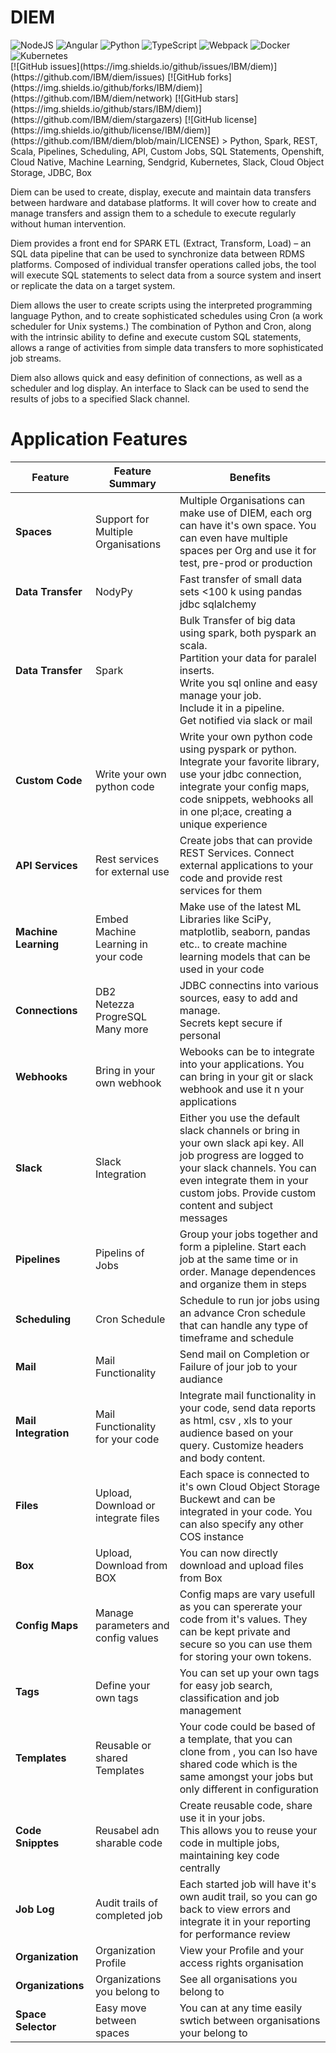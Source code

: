 <!-- markdownlint-disable MD033 -->
<!-- markdownlint-disable MD041 -->
# DIEM


<img alt="NodeJS" src="https://img.shields.io/badge/node.js%20-%2343853D.svg?&style=for-the-badge&logo=node.js&logoColor=white"/>
<img alt="Angular" src="https://img.shields.io/badge/angular%20-%23DD0031.svg?&style=for-the-badge&logo=angular&logoColor=white"/>
<img alt="Python" src="https://img.shields.io/badge/python%20-%2314354C.svg?&style=for-the-badge&logo=python&logoColor=white"/>
<img alt="TypeScript" src="https://img.shields.io/badge/typescript%20-%23007ACC.svg?&style=for-the-badge&logo=typescript&logoColor=white"/>
<img alt="Webpack" src="https://img.shields.io/badge/webpack%20-%238DD6F9.svg?&style=for-the-badge&logo=webpack&logoColor=black" />
<img alt="Docker" src="https://img.shields.io/badge/docker%20-%230db7ed.svg?&style=for-the-badge&logo=docker&logoColor=white"/>
<img alt="Kubernetes" src="https://img.shields.io/badge/kubernetes%20-%23326ce5.svg?&style=for-the-badge&logo=kubernetes&logoColor=white"/>
</br>
[![GitHub issues](https://img.shields.io/github/issues/IBM/diem)](https://github.com/IBM/diem/issues)
[![GitHub forks](https://img.shields.io/github/forks/IBM/diem)](https://github.com/IBM/diem/network)
[![GitHub stars](https://img.shields.io/github/stars/IBM/diem)](https://github.com/IBM/diem/stargazers)
[![GitHub license](https://img.shields.io/github/license/IBM/diem)](https://github.com/IBM/diem/blob/main/LICENSE)
> Python, Spark, REST, Scala, Pipelines, Scheduling, API, Custom Jobs, SQL Statements, Openshift, Cloud Native, Machine Learning, Sendgrid, Kubernetes, Slack, Cloud Object Storage, JDBC, Box

Diem can be used to create, display, execute and maintain data transfers between hardware and database platforms. It will cover how to create and manage transfers and assign them to a schedule to execute regularly without human intervention.

Diem provides a front end for SPARK ETL (Extract, Transform, Load) – an SQL data pipeline that can be used to synchronize data between RDMS platforms. Composed of individual transfer operations called jobs, the tool will execute SQL statements to select data from a source system and insert or replicate the data on a target system.

Diem allows the user to create scripts using the interpreted programming language Python, and to create sophisticated schedules using Cron (a work scheduler for Unix systems.) The combination of Python and Cron, along with the intrinsic ability to define and execute custom SQL statements, allows a range of activities from simple data transfers to more sophisticated job streams.

Diem also allows quick and easy definition of connections, as well as a scheduler and log display. An interface to Slack can be used to send the results of jobs to a specified Slack channel.

# Application Features

| Feature              | Feature Summary                             | Benefits                                                                                                                                                                                                                        |
| -------------------- | ------------------------------------------- | ------------------------------------------------------------------------------------------------------------------------------------------------------------------------------------------------------------------------------- |
| **Spaces**           | Support for Multiple Organisations          | Multiple Organisations can make use of DIEM, each org can have it's own space. You can even have multiple spaces per Org and use it for test, pre-prod or production                                                            |
| **Data Transfer**    | NodyPy                                      | Fast transfer of small data sets <100 k using pandas jdbc sqlalchemy                                                                                                                                                            |
| **Data Transfer**    | Spark                                       | Bulk Transfer of big data using spark, both pyspark an scala.<br/> Partition your data for paralel inserts.<br/>Write you sql online and easy manage your job.<br/>Include it in a pipeline.<br/>Get notified via slack or mail |
| **Custom Code**      | Write your own python code                  | Write your own python code using pyspark or python. Integrate your favorite library, use your jdbc connection, integrate your config maps, code snippets, webhooks all in one pl;ace, creating a unique experience              |
| **API Services**     | Rest services for external use              | Create jobs that can provide REST Services. Connect external applications to your code and provide rest services for them                                                                                                       |
| **Machine Learning** | Embed Machine Learning in your code         | Make use of the latest ML Libraries like SciPy, matplotlib, seaborn, pandas etc.. to create machine learning models that can be used in your code                                                                               |
| **Connections**      | DB2<br/>Netezza<br/>ProgreSQL<br/>Many more | JDBC connectins into various sources, easy to add and manage.<br/>Secrets kept secure if personal                                                                                                                               |
| **Webhooks**         | Bring in your own webhook                   | Webooks can be to integrate into your applications. You can bring in your git or slack webhook and use it n your applications                                                                                                   |
| **Slack**            | Slack Integration                           | Either you use the default slack channels or bring in your own slack api key. All job progress are logged to your slack channels. You can even integrate them in your custom jobs. Provide custom content and subject messages  |
| **Pipelines**        | Pipelins of Jobs                            | Group your jobs together and form a pipleline. Start each job at the same time or in order. Manage dependences and organize them in steps                                                                                       |
| **Scheduling**       | Cron Schedule                               | Schedule to run jor jobs using an advance Cron schedule that can handle any type of timeframe and schedule                                                                                                                      |
| **Mail**             | Mail Functionality                          | Send mail on Completion or Failure of jour job to your audiance                                                                                                                                                                 |
| **Mail Integration** | Mail Functionality for your code            | Integrate mail functionality in your code, send data reports as html, csv , xls to your audience based on your query. Customize headers and body content.                                                                       |
| **Files**            | Upload, Download or integrate files         | Each space is connected to it's own Cloud Object Storage Buckewt and can be integrated in your code. You can also specify any other COS instance                                                                                |
| **Box**              | Upload, Download from BOX                   | You can now directly download and upload files from Box                                                                                                                                                                         |
| **Config Maps**      | Manage parameters and config values         | Config maps are vary usefull as you can spererate your code from it's values. They can be kept private and secure so you can use them for storing your own tokens.                                                              |
| **Tags**             | Define your own tags                        | You can set up your own tags for easy job search, classification and job management                                                                                                                                             |
| **Templates**        | Reusable or shared Templates                | Your code could be based of a template, that you can clone from , you can lso have shared code which is the same amongst your jobs but only different in configuration                                                          |
| **Code Snipptes**    | Reusabel adn sharable code                  | Create reusable code, share use it in your jobs.<br/>This allows you to reuse your code in multiple jobs, maintaining key code centrally                                                                                        |
| **Job Log**          | Audit trails of completed job               | Each started job will have it's own audit trail, so you can go back to view errors and integrate it in your reporting for performance review                                                                                    |
| **Organization**     | Organization Profile                        | View your Profile and your access rights organisation                                                                                                                                                                           |
| **Organizations**    | Organizations you belong to                 | See all organisations you belong to                                                                                                                                                                                             |
| **Space Selector**   | Easy move between spaces                    | You can at any time easily swtich between organisations your belong to                                                                                                                                                          |
